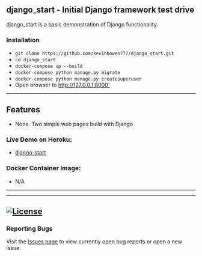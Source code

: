 ## django_start - Initial Django framework test drive

django_start is a basic demonstration of Django functionality.

### Installation
 - `git clone https://github.com/kevinbowen777/django_start.git`
 - `cd django_start`
 - `docker-compose up --build`
 - `docker-compose python manage.py migrate`
 - `docker-compose python manage.py createsuperuser`
 - Open browser to http://127.0.0.1:8000`


---
## Features
 - None. Two simple web pages build with Django

### Live Demo on Heroku:
 - [django-start](https://kbowen-django-start.herokuapp.com/)
### Docker Container Image:

 - N/A
---



---
[![License](https://img.shields.io/badge/license-MIT-green)](https://github.com/kevinbowen777/django_start/blob/master/LICENSE)
---
### Reporting Bugs

   Visit the [Issues page](https://github.com/kevinbowen777/django_start/issues)
      to view currently open bug reports or open a new issue.
